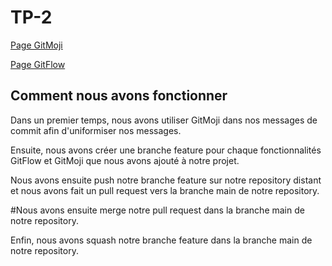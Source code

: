 # TP-2
 
[Page GitMoji](./GitMoji.md)

[Page GitFlow](./gitflow.md)

##  Comment nous avons fonctionner

Dans un premier temps, nous avons utiliser GitMoji dans nos messages de commit afin d'uniformiser nos messages.

Ensuite, nous avons créer une branche feature pour chaque fonctionnalités GitFlow et GitMoji que nous avons ajouté à notre projet.

Nous avons ensuite push notre branche feature sur notre repository distant et nous avons fait un pull request vers la branche main de notre repository.

#Nous avons ensuite merge notre pull request dans la branche main de notre repository.

Enfin, nous avons squash notre branche feature dans la branche main de notre repository.
